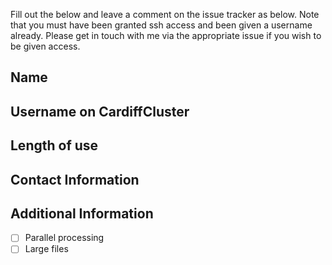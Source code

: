 Fill out the below and leave a comment on the issue tracker as below.
Note that you must have been granted ssh access and been given a username already.
Please get in touch with me via the appropriate issue if you wish to be given access.

## Name

## Username on CardiffCluster

## Length of use

## Contact Information

## Additional Information
- [ ] Parallel processing
- [ ] Large files
